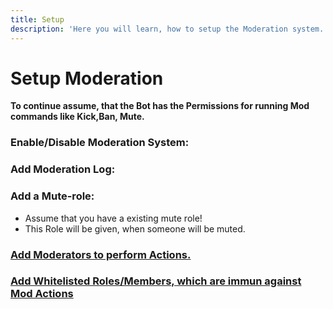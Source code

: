 ```yaml
---
title: Setup
description: 'Here you will learn, how to setup the Moderation system.'
---
```

# Setup Moderation

**To continue assume, that the Bot has the Permissions for running Mod commands like Kick,Ban, Mute.**

### Enable/Disable Moderation System:
<command message = "%modsetup enable/disable" slash = "/mod setup enable/disable" description="Enables/Disables the Moderation Plugin" permissions="ADMINISTRATOR"/>

### Add Moderation Log:
<command message = "%modsetup log <#channel>" slash = "/mod setup modlog [channel]" description="Sets the Moderation Log, where all ban, kicks, mutes and mod notes will be sent" permissions="ADMINISTRATOR"/>

### Add a Mute-role:
- Assume that you have a existing mute role!
- This Role will be given, when someone will be muted.
<command message = "%modsetup mute <@role>" slash = "/mod setup mute [role]" description="Setup a Mute Role, which will be given, when someone gets muted with the mute command."  permissions = "ADMINISTRATOR"/>

### [Add Moderators to perform Actions.](moderators.md)
### [Add Whitelisted Roles/Members, which are immun against Mod Actions](whitelist.md)

